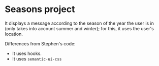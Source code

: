 # Seasons project
It displays a message according
to the season of the year the user is in (only takes into account summer and winter);
for this, it uses the user's location.

Differences from Stephen's code:
* It uses hooks.
* It uses `semantic-ui-css`
